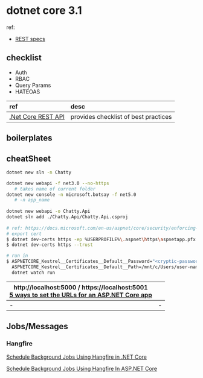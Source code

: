 # dotnet core 3.1
ref:
- [REST specs](../REST.specs)

## checklist
- Auth
- RBAC
- Query Params
- HATEOAS

|ref |desc |
|:-|:-|
|[.Net Core REST API](https://solidfish.com/dotnet-core-rest-api/) |provides checklist of best practices |

## boilerplates

## cheatSheet
```bash                                                     
dotnet new sln -n Chatty

dotnet new webapi -f net3.0 --no-https                      
   # takes name of current folder
dotnet new console -n microsoft.botsay -f net5.0            
   # -n app_name
   
dotnet new webapi -o Chatty.Api
dotnet sln add ./Chatty.Api/Chatty.Api.csproj
   
# ref: https://docs.microsoft.com/en-us/aspnet/core/security/enforcing-ssl?view=aspnetcore-3.1&tabs=visual-studio
# export cert
$ dotnet dev-certs https -ep %USERPROFILE%\.aspnet\https\aspnetapp.pfx -p <cryptic-password>
$ dotnet dev-certs https --trust

# run in 
$ ASPNETCORE_Kestrel__Certificates__Default__Password="<cryptic-password>" \
  ASPNETCORE_Kestrel__Certificates__Default__Path=/mnt/c/Users/user-name/.aspnet/https/aspnetapp.pfx \
  dotnet watch run
```

| http://localhost:5000 / https://localhost:5001 <br/>[5 ways to set the URLs for an ASP.NET Core app](https://andrewlock.net/5-ways-to-set-the-urls-for-an-aspnetcore-app/) | |
|-|-|
| - | - |

## Jobs/Messages

### Hangfire

[Schedule Background Jobs Using Hangfire in .NET Core](https://codeburst.io/schedule-background-jobs-using-hangfire-in-net-core-2d98eb64b196)

[Schedule Background Jobs Using Hangfire In ASP.NET Core](https://www.c-sharpcorner.com/article/schedule-background-jobs-using-hangfire-in-asp-net-core/#:~:text=Hangfire%20offers%20integrated%20web%20monitoring,for%20the%20required%20database%20schema.)


